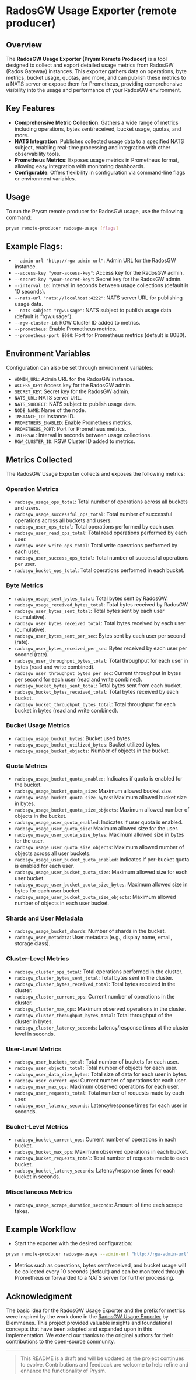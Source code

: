 # RadosGW Usage Exporter (remote producer)

## Overview

The **RadosGW Usage Exporter (Prysm Remote Producer)** is a tool designed to collect and export
detailed usage metrics from RadosGW (Rados Gateway) instances. This exporter gathers data on
operations, byte metrics, bucket usage, quotas, and more, and can publish these metrics to a NATS
server or expose them for Prometheus, providing comprehensive visibility into the usage and
performance of your RadosGW environment.

## Key Features

- **Comprehensive Metric Collection**: Gathers a wide range of metrics including operations, bytes
  sent/received, bucket usage, quotas, and more.
- **NATS Integration**: Publishes collected usage data to a specified NATS subject, enabling
  real-time processing and integration with other observability tools.
- **Prometheus Metrics**: Exposes usage metrics in Prometheus format, allowing easy integration with
  monitoring dashboards.
- **Configurable**: Offers flexibility in configuration via command-line flags or environment
  variables.

## Usage

To run the Prysm remote producer for RadosGW usage, use the following command:

```bash
prysm remote-producer radosgw-usage [flags]
```

## Example Flags:

- `--admin-url "http://rgw-admin-url"`: Admin URL for the RadosGW instance.
- `--access-key "your-access-key"`: Access key for the RadosGW admin.
- `--secret-key "your-secret-key"`: Secret key for the RadosGW admin.
- `--interval 10`: Interval in seconds between usage collections (default is 10 seconds).
- `--nats-url "nats://localhost:4222"`: NATS server URL for publishing usage data.
- `--nats-subject "rgw.usage"`: NATS subject to publish usage data (default is “rgw.usage”).
- `--rgw-cluster-id`: RGW Cluster ID added to metrics.
- `--prometheus`: Enable Prometheus metrics.
- `--prometheus-port 8080`: Port for Prometheus metrics (default is 8080).

## Environment Variables

Configuration can also be set through environment variables:

- `ADMIN_URL`: Admin URL for the RadosGW instance.
- `ACCESS_KEY`: Access key for the RadosGW admin.
- `SECRET_KEY`: Secret key for the RadosGW admin.
- `NATS_URL`: NATS server URL.
- `NATS_SUBJECT`: NATS subject to publish usage data.
- `NODE_NAME`: Name of the node.
- `INSTANCE_ID`: Instance ID.
- `PROMETHEUS_ENABLED`: Enable Prometheus metrics.
- `PROMETHEUS_PORT`: Port for Prometheus metrics.
- `INTERVAL`: Interval in seconds between usage collections.
- `RGW_CLUSTER_ID`: RGW Cluster ID added to metrics.

## Metrics Collected

The RadosGW Usage Exporter collects and exposes the following metrics:

### Operation Metrics

- `radosgw_usage_ops_total`: Total number of operations across all buckets and users.
- `radosgw_usage_successful_ops_total`: Total number of successful operations across all buckets and
  users.
- `radosgw_user_ops_total`: Total operations performed by each user.
- `radosgw_user_read_ops_total`: Total read operations performed by each user.
- `radosgw_user_write_ops_total`: Total write operations performed by each user.
- `radosgw_user_success_ops_total`: Total number of successful operations per user.
- `radosgw_bucket_ops_total`: Total operations performed in each bucket.

### Byte Metrics

- `radosgw_usage_sent_bytes_total`: Total bytes sent by RadosGW.
- `radosgw_usage_received_bytes_total`: Total bytes received by RadosGW.
- `radosgw_user_bytes_sent_total`: Total bytes sent by each user (cumulative).
- `radosgw_user_bytes_received_total`: Total bytes received by each user (cumulative).
- `radosgw_user_bytes_sent_per_sec`: Bytes sent by each user per second (rate).
- `radosgw_user_bytes_received_per_sec`: Bytes received by each user per second (rate).
- `radosgw_user_throughput_bytes_total`: Total throughput for each user in bytes (read and write
  combined).
- `radosgw_user_throughput_bytes_per_sec`: Current throughput in bytes per second for each user
  (read and write combined).
- `radosgw_bucket_bytes_sent_total`: Total bytes sent from each bucket.
- `radosgw_bucket_bytes_received_total`: Total bytes received by each bucket.
- `radosgw_bucket_throughput_bytes_total`: Total throughput for each bucket in bytes (read and write
  combined).

### Bucket Usage Metrics

- `radosgw_usage_bucket_bytes`: Bucket used bytes.
- `radosgw_usage_bucket_utilized_bytes`: Bucket utilized bytes.
- `radosgw_usage_bucket_objects`: Number of objects in the bucket.

### Quota Metrics

- `radosgw_usage_bucket_quota_enabled`: Indicates if quota is enabled for the bucket.
- `radosgw_usage_bucket_quota_size`: Maximum allowed bucket size.
- `radosgw_usage_bucket_quota_size_bytes`: Maximum allowed bucket size in bytes.
- `radosgw_usage_bucket_quota_size_objects`: Maximum allowed number of objects in the bucket.
- `radosgw_usage_user_quota_enabled`: Indicates if user quota is enabled.
- `radosgw_usage_user_quota_size`: Maximum allowed size for the user.
- `radosgw_usage_user_quota_size_bytes`: Maximum allowed size in bytes for the user.
- `radosgw_usage_user_quota_size_objects`: Maximum allowed number of objects across all user
  buckets.
- `radosgw_usage_user_bucket_quota_enabled`: Indicates if per-bucket quota is enabled for each user.
- `radosgw_usage_user_bucket_quota_size`: Maximum allowed size for each user bucket.
- `radosgw_usage_user_bucket_quota_size_bytes`: Maximum allowed size in bytes for each user bucket.
- `radosgw_usage_user_bucket_quota_size_objects`: Maximum allowed number of objects in each user
  bucket.

### Shards and User Metadata

- `radosgw_usage_bucket_shards`: Number of shards in the bucket.
- `radosgw_user_metadata`: User metadata (e.g., display name, email, storage class).

### Cluster-Level Metrics

- `radosgw_cluster_ops_total`: Total operations performed in the cluster.
- `radosgw_cluster_bytes_sent_total`: Total bytes sent in the cluster.
- `radosgw_cluster_bytes_received_total`: Total bytes received in the cluster.
- `radosgw_cluster_current_ops`: Current number of operations in the cluster.
- `radosgw_cluster_max_ops`: Maximum observed operations in the cluster.
- `radosgw_cluster_throughput_bytes_total`: Total throughput of the cluster in bytes.
- `radosgw_cluster_latency_seconds`: Latency/response times at the cluster level in seconds.

### User-Level Metrics

- `radosgw_user_buckets_total`: Total number of buckets for each user.
- `radosgw_user_objects_total`: Total number of objects for each user.
- `radosgw_user_data_size_bytes`: Total size of data for each user in bytes.
- `radosgw_user_current_ops`: Current number of operations for each user.
- `radosgw_user_max_ops`: Maximum observed operations for each user.
- `radosgw_user_requests_total`: Total number of requests made by each user.
- `radosgw_user_latency_seconds`: Latency/response times for each user in seconds.

### Bucket-Level Metrics

- `radosgw_bucket_current_ops`: Current number of operations in each bucket.
- `radosgw_bucket_max_ops`: Maximum observed operations in each bucket.
- `radosgw_bucket_requests_total`: Total number of requests made to each bucket.
- `radosgw_bucket_latency_seconds`: Latency/response times for each bucket in seconds.

### Miscellaneous Metrics

- `radosgw_usage_scrape_duration_seconds`: Amount of time each scrape takes.

## Example Workflow

- Start the exporter with the desired configuration:

```bash
prysm remote-producer radosgw-usage --admin-url "http://rgw-admin-url" --access-key "your-access-key" --secret-key "your-secret-key" --nats-url "nats://localhost:4222" --prometheus --prometheus-port 8080
```

- Metrics such as operations, bytes sent/received, and bucket usage will be collected every 10
  seconds (default) and can be monitored through Prometheus or forwarded to a NATS server for
  further processing.

## Acknowledgment

The basic idea for the RadosGW Usage Exporter and the prefix for metrics were inspired by the work
done in the [RadosGW Usage Exporter](https://github.com/blemmenes/radosgw_usage_exporter) by
Blemmenes. This project provided valuable insights and foundational concepts that have been adapted
and expanded upon in this implementation. We extend our thanks to the original authors for their
contributions to the open-source community.

---

> This README is a draft and will be updated as the project continues to evolve. Contributions and
> feedback are welcome to help refine and enhance the functionality of Prysm.

